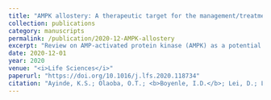 ```yaml
---
title: "AMPK allostery: A therapeutic target for the management/treatment of diabetic nephropathy"
collection: publications
category: manuscripts
permalink: /publication/2020-12-AMPK-allostery
excerpt: "Review on AMP-activated protein kinase (AMPK) as a potential therapeutic target for diabetic nephropathy management."
date: 2020-12-01
year: 2020
venue: "<i>Life Sciences</i>"
paperurl: "https://doi.org/10.1016/j.lfs.2020.118734"
citation: "Ayinde, K.S.; Olaoba, O.T.; <b>Boyenle, I.D.</b>; Lei, D.; Lu, Q.; Yin, X.; Adelusi, T.I. (2020). AMPK allostery: A therapeutic target for the management/treatment of diabetic nephropathy. <i>Life Sciences</i>, 260, 118734. https://doi.org/10.1016/j.lfs.2020.118734"
---
```


